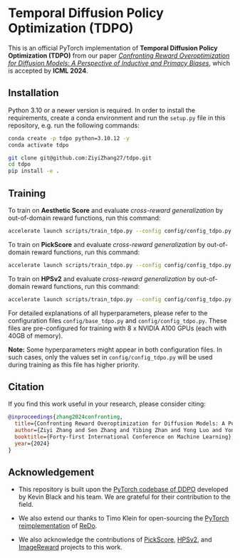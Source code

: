 # Temporal Diffusion Policy Optimization (TDPO)

This is an official PyTorch implementation of **Temporal Diffusion Policy Optimization (TDPO)** from our paper [*Confronting Reward Overoptimization for Diffusion Models: A Perspective of Inductive and Primacy Biases*](https://openreview.net/pdf?id=v2o9rRJcEv), which is accepted by **ICML 2024**.

## Installation
Python 3.10 or a newer version is required. In order to install the requirements, create a conda environment and run the `setup.py` file in this repository, e.g. run the following commands:

```bash
conda create -p tdpo python=3.10.12 -y
conda activate tdpo

git clone git@github.com:ZiyiZhang27/tdpo.git
cd tdpo
pip install -e .
```

## Training

To train on **Aesthetic Score** and evaluate *cross-reward generalization* by out-of-domain reward functions, run this command:

```bash
accelerate launch scripts/train_tdpo.py --config config/config_tdpo.py:aesthetic
```
To train on **PickScore** and evaluate *cross-reward generalization* by out-of-domain reward functions, run this command:

```bash
accelerate launch scripts/train_tdpo.py --config config/config_tdpo.py:pickscore
```

To train on **HPSv2** and evaluate *cross-reward generalization* by out-of-domain reward functions, run this command:

```bash
accelerate launch scripts/train_tdpo.py --config config/config_tdpo.py:hpsv2
```

For detailed explanations of all hyperparameters, please refer to the configuration files `config/base_tdpo.py` and `config/config_tdpo.py`. These files are pre-configured for training with 8 x NVIDIA A100 GPUs (each with 40GB of memory).

**Note:** Some hyperparameters might appear in both configuration files. In such cases, only the values set in `config/config_tdpo.py` will be used during training as this file has higher priority.

## Citation

If you find this work useful in your research, please consider citing:

```bibtex
@inproceedings{zhang2024confronting,
  title={Confronting Reward Overoptimization for Diffusion Models: A Perspective of Inductive and Primacy Biases},
  author={Ziyi Zhang and Sen Zhang and Yibing Zhan and Yong Luo and Yonggang Wen and Dacheng Tao},
  booktitle={Forty-first International Conference on Machine Learning},
  year={2024}
}
```

## Acknowledgement

- This repository is built upon the [PyTorch codebase of DDPO](https://github.com/kvablack/ddpo-pytorch) developed by Kevin Black and his team. We are grateful for their contribution to the field.

- We also extend our thanks to Timo Klein for open-sourcing the [PyTorch reimplementation](https://github.com/timoklein/redo/) of [ReDo](https://arxiv.org/abs/2302.12902).

- We also acknowledge the contributions of [PickScore](https://github.com/yuvalkirstain/PickScore), [HPSv2](https://github.com/tgxs002/HPSv2), and [ImageReward](https://github.com/THUDM/ImageReward) projects to this work.
